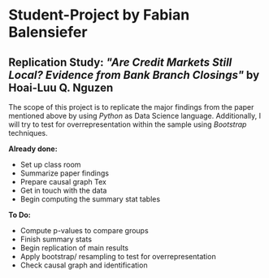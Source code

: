 # Student-Project by Fabian Balensiefer
## Replication Study: *"Are Credit Markets Still Local? Evidence from Bank Branch Closings"* by Hoai-Luu Q. Nguzen

The scope of this project is to replicate the major findings from the paper mentioned above by using *Python* as Data Science language. 
Additionally, I will try to test for overrepresentation within the sample using *Bootstrap* techniques.  

**Already done:**
-	Set up class room
-	Summarize paper findings
-	Prepare causal graph Tex
-	Get in touch with the data
-	Begin computing the summary stat tables 

**To Do:**
-	Compute p-values to compare groups
-	Finish summary stats
-	Begin replication of main results
-	Apply bootstrap/ resampling to test for overrepresentation
-	Check causal graph and identification
